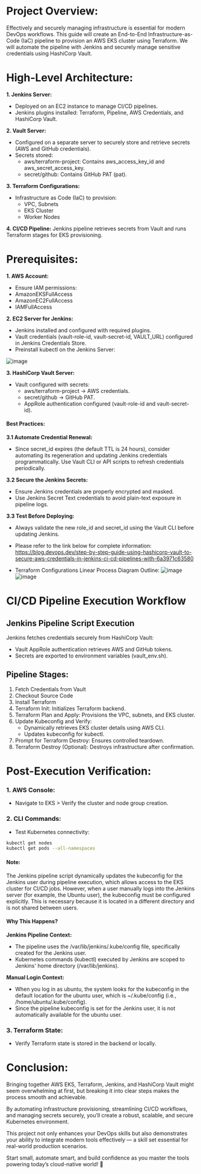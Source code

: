 # Project Overview:
Effectively and securely managing infrastructure is essential for modern DevOps workflows. This guide will create an End-to-End Infrastructure-as-Code (IaC) pipeline to provision an AWS EKS cluster using Terraform. We will automate the pipeline with Jenkins and securely manage sensitive credentials using HashiCorp Vault.

# High-Level Architecture:
**1. Jenkins Server:**
- Deployed on an EC2 instance to manage CI/CD pipelines.
- Jenkins plugins installed: Terraform, Pipeline, AWS Credentials, and HashiCorp Vault.

**2. Vault Server:**
- Configured on a separate server to securely store and retrieve secrets (AWS and GitHub credentials).
- Secrets stored:
  - aws/terraform-project: Contains aws_access_key_id and aws_secret_access_key.
  - secret/github: Contains GitHub PAT (pat).

**3. Terraform Configurations:**
- Infrastructure as Code (IaC) to provision:
  - VPC, Subnets
  - EKS Cluster
  - Worker Nodes

**4. CI/CD Pipeline:**
Jenkins pipeline retrieves secrets from Vault and runs Terraform stages for EKS provisioning.

# Prerequisites:
**1. AWS Account:**
  - Ensure IAM permissions:
  - AmazonEKSFullAccess
  - AmazonEC2FullAccess
  - IAMFullAccess

**2. EC2 Server for Jenkins:**
- Jenkins installed and configured with required plugins.
- Vault credentials (vault-role-id, vault-secret-id, VAULT_URL) configured in Jenkins Credentials Store.
- Preinstall kubectl on the Jenkins Server:
  
![image](https://github.com/user-attachments/assets/bc7015ed-e622-40dc-b48b-9203b5a73211)


**3. HashiCorp Vault Server:**
- Vault configured with secrets:
  - aws/terraform-project → AWS credentials.
  - secret/github → GitHub PAT.
  - AppRole authentication configured (vault-role-id and vault-secret-id).

#### Best Practices:
**3.1 Automate Credential Renewal:**
- Since secret_id expires (the default TTL is 24 hours), consider automating its regeneration and updating Jenkins credentials programmatically.
Use Vault CLI or API scripts to refresh credentials periodically.

**3.2 Secure the Jenkins Secrets:**
- Ensure Jenkins credentials are properly encrypted and masked.
- Use Jenkins Secret Text credentials to avoid plain-text exposure in pipeline logs.

**3.3 Test Before Deploying:**
- Always validate the new role_id and secret_id using the Vault CLI before updating Jenkins.
- Please refer to the link below for complete information:
  https://blog.devops.dev/step-by-step-guide-using-hashicorp-vault-to-secure-aws-credentials-in-jenkins-ci-cd-pipelines-with-6a3971c63580

- Terraform Configurations Linear Process Diagram Outline:
  ![image](https://github.com/user-attachments/assets/0a4d04f8-f62d-40a1-8e8c-9602b0f34774)
  ![image](https://github.com/user-attachments/assets/81d3632d-6df3-4949-a896-ae7dead86dec)

# CI/CD Pipeline Execution Workflow
## Jenkins Pipeline Script Execution
Jenkins fetches credentials securely from HashiCorp Vault:
  - Vault AppRole authentication retrieves AWS and GitHub tokens.
  - Secrets are exported to environment variables (vault_env.sh).
## Pipeline Stages:
1. Fetch Credentials from Vault
2. Checkout Source Code
3. Install Terraform
4. Terraform Init: Initializes Terraform backend.
5. Terraform Plan and Apply: Provisions the VPC, subnets, and EKS cluster.
6. Update Kubeconfig and Verify:
   - Dynamically retrieves EKS cluster details using AWS CLI.
   - Updates kubeconfig for kubectl.
7. Prompt for Terraform Destroy: Ensures controlled teardown.
8. Terraform Destroy (Optional): Destroys infrastructure after confirmation.

# Post-Execution Verification:
### **1. AWS Console:**
- Navigate to EKS > Verify the cluster and node group creation.
  
### **2. CLI Commands:**
- Test Kubernetes connectivity:
```bash
kubectl get nodes
kubectl get pods --all-namespaces
  ```  

#### Note:
The Jenkins pipeline script dynamically updates the kubeconfig for the Jenkins user during pipeline execution, which allows access to the EKS cluster for CI/CD jobs. However, when a user manually logs into the Jenkins server (for example, the Ubuntu user), the kubeconfig must be configured explicitly. This is necessary because it is located in a different directory and is not shared between users.

#### Why This Happens?

**Jenkins Pipeline Context:**

- The pipeline uses the /var/lib/jenkins/.kube/config file, specifically created for the Jenkins user.
- Kubernetes commands (kubectl) executed by Jenkins are scoped to Jenkins' home directory (/var/lib/jenkins).

**Manual Login Context:**
- When you log in as ubuntu, the system looks for the kubeconfig in the default location for the ubuntu user, which is ~/.kube/config (i.e., /home/ubuntu/.kube/config).
- Since the pipeline kubeconfig is set for the Jenkins user, it is not automatically available for the ubuntu user.

### **3. Terraform State:**
- Verify Terraform state is stored in the backend or locally.

# Conclusion:
Bringing together AWS EKS, Terraform, Jenkins, and HashiCorp Vault might seem overwhelming at first, but breaking it into clear steps makes the process smooth and achievable.

 By automating infrastructure provisioning, streamlining CI/CD workflows, and managing secrets securely, you’ll create a robust, scalable, and secure Kubernetes environment.

This project not only enhances your DevOps skills but also demonstrates your ability to integrate modern tools effectively — a skill set essential for real-world production scenarios.

Start small, automate smart, and build confidence as you master the tools powering today’s cloud-native world! 🚀
